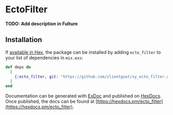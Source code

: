 # EctoFilter

**TODO: Add description in Fulture**

## Installation

If [available in Hex](https://hex.pm/docs/publish), the package can be installed
by adding `ecto_filter` to your list of dependencies in `mix.exs`:

```elixir
def deps do
  [
    {:ecto_filter, git: "https://github.com/slientgoat/xy_ecto_filter.git"}
  ]
end
```

Documentation can be generated with [ExDoc](https://github.com/elixir-lang/ex_doc)
and published on [HexDocs](https://hexdocs.pm). Once published, the docs can
be found at [https://hexdocs.pm/ecto_filter](https://hexdocs.pm/ecto_filter).

